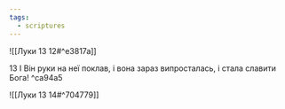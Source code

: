 ```yaml
---
tags:
  - scriptures
---
```


![[Луки 13 12#^e3817a]]

13 І Він руки на неї поклав, і вона зараз випросталась, і стала славити Бога! ^ca94a5

![[Луки 13 14#^704779]]